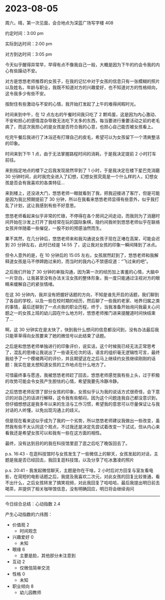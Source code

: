 # 2023-08-05

周六，晴，第一次见面，会合地点为深蓝广场写字楼 408

约定时间：3:00 pm

实际到达时间：2:00 pm

对方到达时间：3:05 pm

今天似乎醒得异常早，早得有点不像我自己一般，大概是因为下午的约会令我的内心有些躁动不安。

对方是悠悠老师推荐的女孩子，在我的记忆中对于女孩的信息只有一张模糊的照片以及姓名，年龄与职业，我既不知道对方的兴趣爱好，也不知道对方的性格倾向，这令我多少有些不安。

按耐住有些激动与不安的心情，我开始打发起了上午的难得闲暇时光。

时间来到中午，在 12 点左右的午餐时间我只吃了 2 颗鸡蛋，这是因为内心激动、不安和担心的感情混杂导致无法吃下太多的东西，每当要进行重要活动之前的老毛病了，而这次我担心的是女孩是否符合我的心意，也担心自己能否被女孩看上。

吃完午餐后我进行了沐浴还有打理自己的皮毛，希望可以为女孩留下一个清爽整洁的印象。

时间来到下午 1 点，由于无法掌握路程时间的消耗，于是我决定提前 2 小时打车前往。

来到指定地点的楼下之后我发现居然早到了 1 小时，于是我决定在楼下星巴克消磨 30 分钟时间，此时我完全进入了幻想，幻想女孩究竟是一个什么样的人，幻想女孩是否会有我喜欢的各类特征...

来到楼上，还没进大门，悠悠老师一眼就看到了我，把我迎接进了客厅，但是可能是因为我比预期提前了 30 分钟，所以在我看来悠悠老师显得有些意外，似乎我打乱了计划，这让我感到有些不好意思。

悠悠老师看起来似乎非常的忙碌，不停得在各个房间之间走动，而我则为了消磨时间开始在沙发上打开了我经常在玩的国际象棋，隐约间我听到悠悠老师似乎在联络女孩并伴随着一些催促，一股不妙的预感油然而生。

果不其然，在几分钟后，悠悠老师来和我沟通说女孩子现在正堵在高架，可能会迟到 20 分钟左右，此时已经是 14:55 了，这让我对女孩的印象一瞬间降到了冰点。

但令人意外的是，在 10 分钟后的 15:05 左右，女孩居然赶到了，悠悠老师和我解释道女孩是马不停蹄跑过来的，而当时的我内心不禁感叹道：“飞过来的吧”。

之后我们开始了 30 分钟的单独沟通，因为第一次的经历加上害羞的心情，大脑中一片空白，让我甚至没有办法关注女孩的整体形象，我一度只能通过注视对方的眼睛来缓解自己的紧张情绪。

在这 30 分钟内，我并没有把握好话题的方向，不知是谁先开启的话题，我们聊到了各自的学校，以及一些在校时期的经历，然后聊了一些我的老家、地界归属之类的事情，最后还聊到了一点点我的职业历程，终于，当我准备开始询问我最关心问题之一的女孩上班的幼儿园在什么地方时，悠悠老师推门进来提醒道时间快结束了...

啊，这 30 分钟实在是太快了，快到我什么想问的信息都没问到，没有办法最后我只能草草得向女孩要来了她的微信号以此结束了话题。

之后是和悠悠老师单独进行的印象评价，说实话，这个时候我已经无法正常思考了，混乱的思绪让我说出了一些语无伦次的话，语言的组织毫无逻辑性可言，最终我给予了一个模棱两可的评价，并且期望这在之后马上继续约女孩继续刚刚的话题：我实在是太想知道女孩的工作地点在什么地方了。

可惜最终事与愿违，我被悠悠老师赶了回去，悠悠老师感觉我有些上头，过于积极的攻势可能会令女孩产生胆怯的心情，希望我要先冷静冷静。

之后悠悠老师反馈了部分女孩的印象，女孩似乎认为我的说话方式很奇怪，会下意识的对自己的话进行解释，这令我有些郁闷，因为这个问题连我自己都没意识到，但仔细想想这是我多年以来的生活与工作习惯，希望我的意思可以尽量保证让与我对话的人听懂，以免出现沟通上的歧义。

但是现在看来这似乎成为了我的一个劣势，所以悠悠老师建议我做出一些改变，虽然我有些不太认同这个观点，不过我还是决定先尝试着改变一下试试，但从内心来看我还是希望女孩可以和我有一些在这方面的相性。

最终，没有达到目的的我在科技馆里逛了逛之后吃了晚饭回去了。

p.s. 16:43 - 在逛科技馆时与女孩发生了一些微信上的聊天，女孩发起的对话，主题是我是否已经回去，我回复逛科技馆，以及分享了吃冰激凌的照片

p.s. 20:41 - 我发起微信聊天，主题是你在干啥，2 小时后对方回复与室友看电影，在简短的电影话题之后，我提及我喜欢二次元，对此女孩的回复比较普通，看不出什么，之后女孩转发了搞笑视频，对此我回复了哈哈哈，最后我提出明日前去喝茶，并提供了相关咖啡馆信息，没有明确回应，明日将会继续询问

---

今日综合总结：心动指数 2.4

产生心动指数的六纬图：

- 价值观 2
  - 时间观念
- 兴趣爱好 0
  - 未知
- 眼缘 6
  - 主要是脸，其他部分未注意到
- 互动 2
  - 仅微信简单交流
- 性格 0
  - 未知
- 职业倾向 8
  - 幼儿园教师
